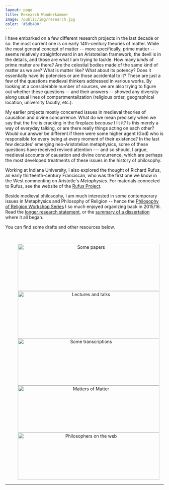 ```yaml
---
layout: page
title: Research Wunderkammer
image: /public/img/research.jpg
color: '#5db400'
---
```


I have embarked on a few different research projects in the last decade or so: the most current one is on early 14th-century theories of matter. While the most general concept of matter -- more specifically, prime matter -- seems relatively straightforward in an Aristotelian framework, the devil is in the details, and those are what I am trying to tackle. How many *kinds* of prime matter are there? Are the celestial bodies made of the same kind of matter as we are? What is matter like? What about its potency? Does it essentially have its potencies or are those accidental to it? These are just a few of the questions medieval thinkers addressed in various works. By looking at a considerable number of sources, we are also trying to figure out whether these questions -- and their answers -- showed any diversity along usual lines of compartmentalization (religious order, geographical location, university facutly, etc.). 

My earlier projects mostly concerned issues in medieval theories of causation and divine concurrence. What do we mean precisely when we say that the fire is cracking in the fireplace *because* I lit it? Is this merely a way of everyday talking, or are there really things acting on each other? Would our answer be different if there were some higher agent (God) who is responsible for every being at every moment of their existence? In the last few decades' emerging neo-Aristotelian metaphysics, some of these questions have received revived attention --- and so should, I argue, medieval accounts of causation and divine concurrence, which are perhaps the most developed treatments of these issues in the history of philosophy.

Working at Indiana University, I also explored the thought of Richard Rufus, an early thirteenth-century Franciscan, who was the first one we know in the West commenting on Aristotle's *Metaphysics*. For materials connected to Rufus, see the website of the <a href="http://rrp.stanford.edu" target = "_blank">Rufus Project</a>.

<!--> Beside medieval philosophy, I am much interested in some contemporary issues in Metaphysics and Philosophy of Religion -- hence the <a href="{{ site.baseurl }}/public/archive/Religion">Philosophy of Religion Workshop Series</a> I so much enjoyed organizing back in 2015/16.

Read the <a href="{{ site.baseurl }}/1_research/research.pdf">longer research statement</a>, or the <a href="{{ site.baseurl }}/1_research/dissum.pdf">summary of a dissertation</a> where it all began.
<!-->

You can find some drafts and other resources below.

<div>
<br>
<center>

<a href="{{ site.baseurl }}/1_research/papers "><img src="{{ site.baseurl }}/public/img/papers2.jpg" width="450" height="150" title="Some papers" hspace="40" /></a><br>
<a href="{{ site.baseurl }}/1_research/talks "><img src="{{ site.baseurl }}/public/img/talks.jpg" width="450" height="150" title="Lectures and talks" hspace="40" /></a><br>
<a href="{{ site.baseurl }}/1_research/transcriptions "><img src="{{ site.baseurl }}/public/img/transcriptions.jpg" width="450" height="150" title="Some transcriptions" hspace="40" /></a><br>
<a href="https://publish.obsidian.md/zvtoth" target="_blank"><img src="{{ site.baseurl }}/public/img/matter2.jpg" width="450" height="150" title="Matters of Matter" hspace="40" /></a><br><a href="{{ site.baseurl }}/1_research/links "><img src="{{ site.baseurl }}/public/img/links.jpg" width="450" height="150" title="Philosophers on the web" hspace="40" /></a>
</center>
</div>

---



